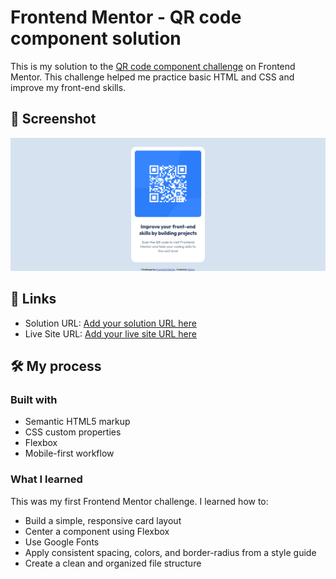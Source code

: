 # Frontend Mentor - QR code component solution

This is my solution to the [QR code component challenge](https://www.frontendmentor.io/challenges/qr-code-component-iux_sIO_H) on Frontend Mentor. This challenge helped me practice basic HTML and CSS and improve my front-end skills.

## 📸 Screenshot

![Screenshot of the solution](./assets/screenshot.png)

## 🔗 Links

- Solution URL: [Add your solution URL here](https://www.frontendmentor.io/solutions/...)
- Live Site URL: [Add your live site URL here](https://your-live-site-url.com)

## 🛠️ My process

### Built with

- Semantic HTML5 markup
- CSS custom properties
- Flexbox
- Mobile-first workflow

### What I learned

This was my first Frontend Mentor challenge. I learned how to:

- Build a simple, responsive card layout
- Center a component using Flexbox
- Use Google Fonts
- Apply consistent spacing, colors, and border-radius from a style guide
- Create a clean and organized file structure